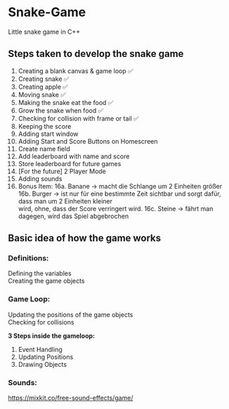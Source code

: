 # Snake-Game
Little snake game in C++

## Steps taken to develop the snake game 

1. Creating a blank canvas & game loop ✅
2. Creating snake ✅
3. Creating apple ✅
4. Moving snake ✅
5. Making the snake eat the food ✅
6. Grow the snake when food ✅
7. Checking for collision with frame or tail ✅
8. Keeping the score
9. Adding start window 
10. Adding Start and Score Buttons on Homescreen
11. Create name field
12. Add leaderboard with name and score
13. Store leaderboard for future games
14. [For the future] 2 Player Mode
15. Adding sounds
16. Bonus Item: 
    16a. Banane -> macht die Schlange um 2 Einheiten größer
    16b. Burger -> ist nur für eine bestimmte Zeit sichtbar und sorgt dafür, dass man um 2 Einheiten kleiner <br /> wird, ohne, dass der Score verringert wird. 
    16c. Steine -> fährt man dagegen, wird das Spiel abgebrochen 

## Basic idea of how the game works 

### Definitions:
Defining the variables <br />
Creating the game objects 

### Game Loop:  
Updating the positions of the game objects <br />
Checking for collisions 

<strong>3 Steps inside the gameloop: <br /></strong>
1. Event Handling 
2. Updating Positions 
3. Drawing Objects

### Sounds: 
https://mixkit.co/free-sound-effects/game/ 
